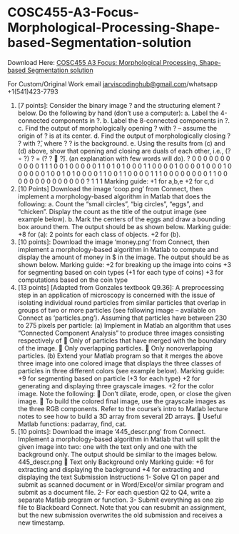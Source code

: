# COSC455-A3-Focus-Morphological-Processing-Shape-based-Segmentation-solution

Download Here: [COSC455 A3 Focus: Morphological Processing, Shape-based Segmentation solution](https://jarviscodinghub.com/assignment/a3-focus-morphological-processing-shape-based-segmentation-solution/)

For Custom/Original Work email jarviscodinghub@gmail.com/whatsapp +1(541)423-7793

1. [7 points]: Consider the binary image ? and the structuring element ? below. Do the following by hand
(don’t use a computer):
a. Label the 4-connected components in ?.
b. Label the 8-connected components in ?.
c. Find the output of morphologically opening ? with ? – assume the origin of ? is at its center.
d. Find the output of morphologically closing ?
? with ?̂, where ?
?
is the background.
e. Using the results from (c) and (d) above, show that opening and closing are duals of each
other, i.e., (? ∘ ?)
? = (?
?
 ?̂). (an explanation with few words will do).
?
0 0 0 0 0 0 0 0 0 0
0 1 1 1 0 0 1 0 0 0
0 0 1 1 0 1 0 1 0 0
0 1 1 0 0 0 0 1 0 0
0 0 1 0 0 0 1 0 0 0
0 0 0 1 0 0 1 0 1 0
0 0 0 1 1 0 0 1 1 0
0 0 0 1 1 1 0 0 0 0
0 0 0 0 1 1 0 0 0 0
0 0 0 0 0 0 0 0 0 0
?
1
1
1
Marking guide:
+1 for a,b,e
+2 for c,d
2. [10 Points] Download the image ‘coop.png’ from Connect, then implement a morphology-based
algorithm in Matlab that does the following:
a. Count the “small circles”, “big circles”, “eggs”, and “chicken”. Display the count as the title of
the output image (see example below).
b. Mark the centers of the eggs and draw a bounding box around them.
The output should be as shown below.
Marking guide:
+8 for (a): 2 points for
each class of objects.
+2 for (b).
3. [10 points]: Download the image ‘money.png’ from Connect, then implement a morphology-based
algorithm in Matlab to compute and display the amount of money in $ in the image. The output
should be as shown below.
Marking guide:
+2 for breaking up the
image into coins
+3 for segmenting based on
coin types (+1 for each
type of coins)
+3 for computations based
on the coin type
4. [13 points] [Adapted from Gonzales textbook Q9.36]: A preprocessing step in an application of microscopy is
concerned with the issue of isolating individual round particles from similar particles that overlap in
groups of two or more particles (see following image – available on Connect as ‘particles.png’).
Assuming that particles have between 230 to 275 pixels per particle:
(a) Implement in Matlab an algorithm that uses “Connected Component Analysis” to produce three
images consisting respectively of
 Only of particles that have merged with the boundary of the image.
 Only overlapping particles.
 Only nonoverlapping particles.
(b) Extend your Matlab program so that it merges the above three image into one colored image that
displays the three classes of particles in three different colors (see example below).
Marking guide:
+9 for segmenting based
on particle (+3 for each
type)
+2 for generating and
displaying three
grayscale images.
+2 for the color image.
Note the following:
 Don’t dilate, erode, open, or close the given image.
 To build the colored final image, use the grayscale images as the three RGB components. Refer to
the course’s intro to Matlab lecture notes to see how to build a 3D array from several 2D arrays.
 Useful Matlab functions: padarray, find, cat.
5. [10 points]: Download the image ‘445_descr.png’ from Connect. Implement a morphology-based
algorithm in Matlab that will split the given image into two: one with the text only and one with the
background only. The output should be similar to the images below.
445_descr.png

Text only Background only
Marking guide:
+6 for extracting and displaying the background
+4 for extracting and displaying the text
Submission Instructions
1- Solve Q1 on paper and submit as scanned document or in Word/Excel/or similar program
and submit as a document file.
2- For each question Q2 to Q4, write a separate Matlab program or function.
3- Submit everything as one zip file to Blackboard Connect. Note that you can resubmit an
assignment, but the new submission overwrites the old submission and receives a new
timestamp.



